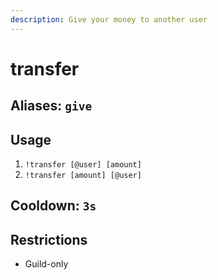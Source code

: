 ```yaml
---
description: Give your money to another user
---
```


# transfer

## Aliases: `give`

## Usage

1. `!transfer [@user] [amount]`
2. `!transfer [amount] [@user]`

## Cooldown: `3s`

## Restrictions

* Guild-only

